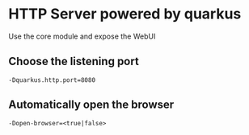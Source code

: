 # HTTP Server powered by quarkus

Use the core module and expose the WebUI

## Choose the listening port

`-Dquarkus.http.port=8080`

## Automatically open the browser

`-Dopen-browser=<true|false>`

